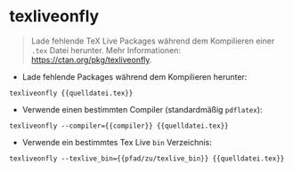# texliveonfly

> Lade fehlende TeX Live Packages während dem Kompilieren einer `.tex` Datei herunter.
> Mehr Informationen: <https://ctan.org/pkg/texliveonfly>.

- Lade fehlende Packages während dem Kompilieren herunter:

`texliveonfly {{quelldatei.tex}}`

- Verwende einen bestimmten Compiler (standardmäßig `pdflatex`):

`texliveonfly --compiler={{compiler}} {{quelldatei.tex}}`

- Verwende ein bestimmtes Tex Live `bin` Verzeichnis:

`texliveonfly --texlive_bin={{pfad/zu/texlive_bin}} {{quelldatei.tex}}`
